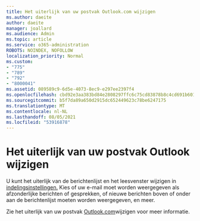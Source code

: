 ```yaml
---
title: Het uiterlijk van uw postvak Outlook.com wijzigen
ms.author: daeite
author: daeite
manager: joallard
ms.audience: Admin
ms.topic: article
ms.service: o365-administration
ROBOTS: NOINDEX, NOFOLLOW
localization_priority: Normal
ms.custom:
- "775"
- "789"
- "792"
- "8000041"
ms.assetid: 089589c9-6d5e-4073-8ec9-e297ee2397f4
ms.openlocfilehash: cbd92e3aa383bd84e2808297ffc6c75cd83878b8c4cd691b601af667f2110de2
ms.sourcegitcommit: b5f7da89a650d2915dc652449623c78be6247175
ms.translationtype: MT
ms.contentlocale: nl-NL
ms.lasthandoff: 08/05/2021
ms.locfileid: "53916878"
---
```

# <a name="change-the-look-of-your-outlook-mailbox"></a>Het uiterlijk van uw postvak Outlook wijzigen

U kunt het uiterlijk van de berichtenlijst en het leesvenster wijzigen in [indelingsinstellingen.](https://outlook.live.com/mail/options/mail/layout) Kies of uw e-mail moet worden weergegeven als afzonderlijke berichten of gesprekken, of nieuwe berichten boven of onder aan de berichtenlijst moeten worden weergegeven, en meer.
  
Zie het uiterlijk van uw postvak [Outlook.com](https://support.office.com/article/b41c2ecb-f23c-42b3-b7f8-659646d5e58c?wt.mc_id=Office_Outlook_com_Alchemy)wijzigen voor meer informatie.
